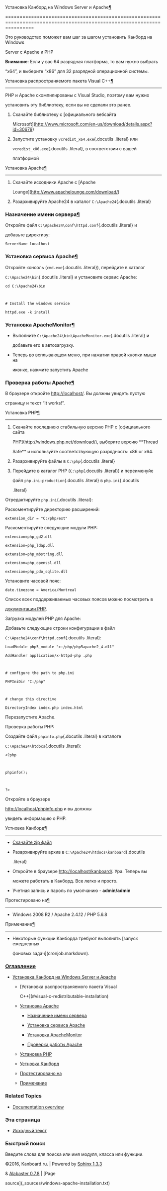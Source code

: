 Установка Канборд на Windows Server и Apache[¶](#installation-on-windows-server-and-apache "Ссылка на этот заголовок")

======================================================================================================================



Это руководство поможет вам шаг за шагом установить Канборд на Windows

Server с Apache и PHP



**Внимание**: Если у вас 64 разрядная платформа, то вам нужно выбрать

“x64”, и выберите “x86” для 32 разрядной операционной системы.



Установка распространяемого пакета Visual C++[¶](#visual-c-redistributable-installation "Ссылка на этот заголовок")

-------------------------------------------------------------------------------------------------------------------



PHP и Apache скомпилированы с Visual Studio, поэтому вам нужно

установить эту библиотеку, если вы не сделали это ранее.



1.  Скачайте библиотеку с [официального вебсайта

    Microsoft](http://www.microsoft.com/en-us/download/details.aspx?id=30679)



2.  Запустите установку `vcredist_x64.exe`{.docutils .literal} или

    `vcredist_x86.exe`{.docutils .literal}, в соответствии с вашей

    платформой



Установка Apache[¶](#apache-installation "Ссылка на этот заголовок")

--------------------------------------------------------------------



1.  Скачайте исходники Apache с [Apache

    Lounge](http://www.apachelounge.com/download/)



2.  Разархивируйте Apache24 в каталог `C:\Apache24`{.docutils .literal}



### Назначение имени сервера[¶](#define-the-server-name "Ссылка на этот заголовок")



Откройте файл `C:\Apache24\conf\httpd.conf`{.docutils .literal} и

добавьте директиву:



    ServerName localhost



### Установка сервиса Apache[¶](#install-the-apache-service "Ссылка на этот заголовок")



Откройте консоль (`cmd.exe`{.docutils .literal}), перейдите в каталог

`C:\Apache24\bin`{.docutils .literal} и установите сервис Apache:



    cd C:\Apache24\bin



    # Install the windows service

    httpd.exe -k install



### Установка ApacheMonitor[¶](#install-apachemonitor "Ссылка на этот заголовок")



-   Выполните `C:\Apache24\bin\ApacheMonitor.exe`{.docutils .literal} и

    добавьте его в автозагрузку.



-   Теперь во всплывающем меню, при нажатии правой кнопки мыши на

    иконке, нажмите запустить Apache



### Проверка работы Apache[¶](#check-the-apache-installation "Ссылка на этот заголовок")



В браузере откройте <http://localhost/>. Вы должны увидеть пустую

страницу и текст “It works!”.



Установка PHP[¶](#php-installation "Ссылка на этот заголовок")

--------------------------------------------------------------



1.  Скачайте последнюю стабильную версию PHP с [официального сайта

    PHP](http://windows.php.net/download/), выберите версию **Thread

    Safe** и используйте соответствующую разрядность: x86 or x64.



2.  Разархивируйте файлы в `C:\php`{.docutils .literal}



3.  Перейдите в каталог PHP (`C:\php`{.docutils .literal}) и переименуйе

    файл `php.ini-production`{.docutils .literal} в `php.ini`{.docutils

    .literal}



Отредактируйте `php.ini`{.docutils .literal}:



Раскоментируйте директорию расширений:



    extension_dir = "C:/php/ext"



Раскоментируйте следующие модули PHP:



    extension=php_gd2.dll

    extension=php_ldap.dll

    extension=php_mbstring.dll

    extension=php_openssl.dll

    extension=php_pdo_sqlite.dll



Установите часовой пояс:



    date.timezone = America/Montreal



Список всех поддерживаемых часовых поясов можно посмотреть в

[документации PHP](http://php.net/manual/en/timezones.america.php).



Загрузка модулей PHP для Apache:



Добавьте следующие строки конфигурации в файл

`C:\Apache24\conf\httpd.conf`{.docutils .literal}:



    LoadModule php5_module "c:/php/php5apache2_4.dll"

    AddHandler application/x-httpd-php .php



    # configure the path to php.ini

    PHPIniDir "C:/php"



    # change this directive

    DirectoryIndex index.php index.html



Перезапустите Apache.



Проверка работы PHP:



Создайте файл `phpinfo.php`{.docutils .literal} в каталоге

`C:\Apache24\htdocs`{.docutils .literal}:



    <?php



    phpinfo();



    ?>



Откройте в браузере

[http://localhost/phpinfo.php](http://localhost/phpinfo.php) и вы должны

увидеть информацию о PHP.



Устновка Канборд[¶](#kanboard-installation "Ссылка на этот заголовок")

----------------------------------------------------------------------



-   [Скачайте zip файл](https://kanboard.net/downloads)



-   Разархивируйте архив в `C:\Apache24\htdocs\kanboard`{.docutils

    .literal}



-   Откройте в браузере <http://localhost/kanboard/>. Ура. Теперь вы

    можете работать в Канборд. Все легко и просто.



-   Учетная запись и пароль по умолчанию - **admin/admin**



Протестировано на[¶](#tested-configuration "Ссылка на этот заголовок")

----------------------------------------------------------------------



-   Windows 2008 R2 / Apache 2.4.12 / PHP 5.6.8



Примечание[¶](#notes "Ссылка на этот заголовок")

------------------------------------------------



-   Некоторые функции Канборда требуют выполнять [запуск ежедневных

    фоновых задач](cronjob.markdown).



### [Оглавление](index.markdown)



-   [Установка Канборд на Windows Server и Apache](#)

    -   [Установка распространяемого пакета Visual

        C++](#visual-c-redistributable-installation)

    -   [Установка Apache](#apache-installation)

        -   [Назначение имени сервера](#define-the-server-name)

        -   [Установка сервиса Apache](#install-the-apache-service)

        -   [Установка ApacheMonitor](#install-apachemonitor)

        -   [Проверка работы Apache](#check-the-apache-installation)

    -   [Установка PHP](#php-installation)

    -   [Устновка Канборд](#kanboard-installation)

    -   [Протестировано на](#tested-configuration)

    -   [Примечание](#notes)



### Related Topics



-   [Documentation overview](index.markdown)



### Эта страница



-   [Исходный текст](_sources/windows-apache-installation.txt)



### Быстрый поиск



Введите слова для поиска или имя модуля, класса или функции.



©2016, Kanboard.ru. | Powered by [Sphinx 1.3.3](http://sphinx-doc.org/)

& [Alabaster 0.7.8](https://github.com/bitprophet/alabaster) | [Page

source](_sources/windows-apache-installation.txt)

